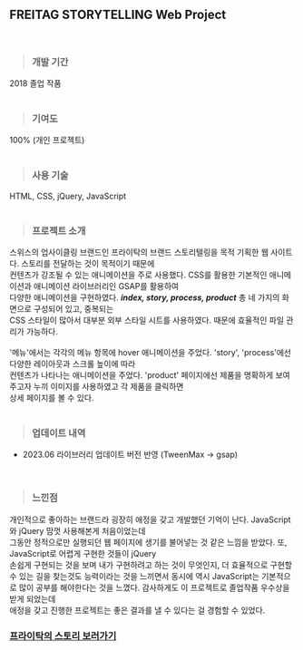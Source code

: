 ## FREITAG STORYTELLING Web Project
<br />  

> ### 개발 기간
2018 졸업 작품   
<br />   

> ### 기여도
100% (개인 프로젝트)    
<br />   

> ### 사용 기술
HTML, CSS, jQuery, JavaScript   
<br /> 

> ### 프로젝트 소개
스위스의 업사이클링 브랜드인 프라이탁의 브랜드 스토리텔링을 목적 기획한 웹 사이트다. 스토리를 전달하는 것이 목적이기 때문에   
컨텐츠가 강조될 수 있는 애니메이션을 주로 사용했다. CSS를 활용한 기본적인 애니메이션과 애니메이션 라이브러리인 GSAP를 활용하여    
다양한 애니메이션을 구현하였다. ___index, story, process, product___ 총 네 가지의 화면으로 구성되어 있고, 중복되는   
CSS 스타일이 많아서 대부분 외부 스타일 시트를 사용하였다. 때문에 효율적인 파일 관리가 가능하다.   
<br />
'메뉴'에서는 각각의 메뉴 항목에 hover 애니메이션을 주었다. 'story', 'process'에선 다양한 레이아웃과 스크롤 높이에 따라    
컨텐츠가 나타나는 애니메이션을 주었다. 'product' 페이지에선 제품을 명확하게 보여주고자 누끼 이미지를 사용하였고 각 제품을 클릭하면    
상세 페이지를 볼 수 있다.    
<br />

> ### 업데이트 내역
- 2023.06 라이브러리 업데이트 버전 반영 (TweenMax -> gsap)   
<br />

> ### 느낀점
개인적으로 좋아하는 브랜드라 굉장히 애정을 갖고 개발했던 기억이 난다. JavaScript와 jQuery 맘껏 사용해본게 처음이었는데   
그동안 정적으로만 실행되던 웹 페이지에 생기를 불어넣는 것 같은 느낌을 받았다. 또, JavaScript로 어렵게 구현한 것들이 jQuery   
손쉽게 구현되는 것을 보며 내가 구현하려고 하는 것이 무엇인지, 더 효율적으로 구현할 수 있는 길을 찾는것도 능력이라는 것을 느끼면서 
동시에 역시 JavaScript는 기본적으로 많이 공부를 해야한다는 것을 느꼈다. 감사하게도 이 프로젝트로 졸업작품 우수상을 받게 되었는데    
애정을 갖고 진행한 프로젝트는 좋은 결과를 낼 수 있다는 걸 경험할 수 있었다. 
<br />

### [프라이탁의 스토리 보러가기](https://reverofyoung.github.io/freitag-project/)


